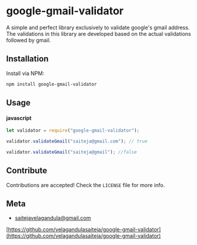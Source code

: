 # google-gmail-validator

A simple and perfect library exclusively to validate google's gmail address.
The validations in this library are developed based on the actual validations followed by gmail.

## Installation

Install via NPM:

```bash
npm install google-gmail-validator

```

## Usage

#### javascript

```javascript
let validator = require("google-gmail-validator");

validator.validateGmail("saiteja@gmail.com"); // true

validator.validateGmail("saiteja@gmail"); //false
```

## Contribute

Contributions are accepted! Check the `LICENSE` file for more info.

## Meta

- saitejavelagandula@gmail.com

[https://github.com/velagandulasaiteja/google-gmail-validator](https://github.com/velagandulasaiteja/google-gmail-validator)
